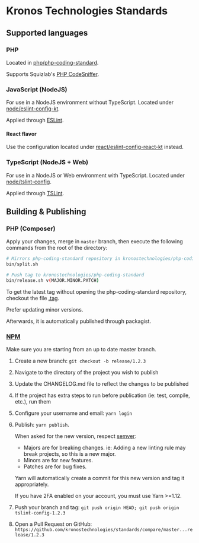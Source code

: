 # Kronos Technologies Standards

## Supported languages

### PHP

Located in [php/php-coding-standard](php/php-coding-standard).

Supports Squizlab's [PHP CodeSniffer](https://github.com/squizlabs/PHP_CodeSniffer).


### JavaScript (NodeJS)

For use in a NodeJS environment without TypeScript. Located under [node/eslint-config-kt](node/eslint-config-kt).

Applied through [ESLint](https://eslint.org/).

#### React flavor

Use the configuration located under [react/eslint-config-react-kt](react/eslint-config-react-kt) instead.


### TypeScript (NodeJS + Web)

For use in a NodeJS or Web environment with TypeScript. Located under [node/tslint-config](node/tslint-config).

Applied through [TSLint](https://palantir.github.io/tslint/).


## Building & Publishing

### PHP (Composer)

Apply your changes, merge in `master` branch, then execute the following commands from the root of the directory:

```bash
# Mirrors php-coding-standard repository in kronostechnologies/php-coding-standard
bin/split.sh

# Push tag to kronostechnologies/php-coding-standard
bin/release.sh v(MAJOR.MINOR.PATCH)
```

To get the latest tag without opening the php-coding-standard repository, checkout the file [.tag](php/php-coding-standard/.tag).

Prefer updating minor versions. 

Afterwards, it is automatically published through packagist.


### [NPM](npmjs.org)

Make sure you are starting from an up to date master branch.

1. Create a new branch: `git checkout -b release/1.2.3`
1. Navigate to the directory of the project you wish to publish
1. Update the CHANGELOG.md file to reflect the changes to be published
1. If the project has extra steps to run before publication (ie: test, compile, etc.), run them
1. Configure your username and email: `yarn login`
1. Publish: `yarn publish`.

   When asked for the new version, respect [semver](https://semver.org/):
      * Majors are for breaking changes. ie: Adding a new linting rule may break projects, so this is a new major.
      * Minors are for new features.
      * Patches are for bug fixes.
   
   Yarn will automatically create a commit for this new version and tag it appropriately.

   If you have 2FA enabled on your account, you must use Yarn >=1.12.
1. Push your branch and tag: `git push origin HEAD; git push origin tslint-config-1.2.3`
1. Open a Pull Request on GitHub: `https://github.com/kronostechnologies/standards/compare/master...release/1.2.3`

